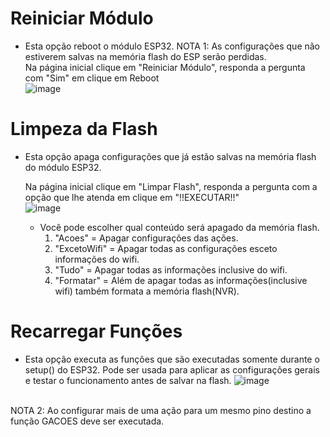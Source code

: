 # Reiniciar Módulo

- Esta opção reboot o módulo ESP32.
  NOTA 1: As configurações que não estiverem salvas na memória flash do ESP serão perdidas.<br>
  Na página inicial clique em "Reiniciar Módulo", responda a pergunta com "Sim" em clique em Reboot<br>
  ![image](https://github.com/rede-analista/smcr/assets/66534023/687ce7b6-f46c-4728-b288-20348d1df124)


# Limpeza da Flash

- Esta opção apaga configurações que já estão salvas na memória flash do módulo ESP32.
  
  Na página inicial clique em "Limpar Flash", responda a pergunta com a opção que lhe atenda em clique em "!!EXECUTAR!!"<br>
  ![image](https://github.com/rede-analista/smcr/assets/66534023/1e2164c8-8969-4179-b022-38e492a1e3c3)


  - Você pode escolher qual conteúdo será apagado da memória flash.
    1. "Acoes" = Apagar configurações das ações.
    2. "ExcetoWifi" = Apagar todas as configurações esceto informações do wifi.
    3. "Tudo" = Apagar todas as informações inclusive do wifi.
    4. "Formatar" = Além de apagar todas as informações(inclusive wifi) também formata a memória flash(NVR).


# Recarregar Funções

 - Esta opção executa as funções que são executadas somente durante o setup() do ESP32.
   Pode ser usada para aplicar as configurações gerais e testar o funcionamento antes de salvar na flash.
   ![image](https://github.com/rede-analista/smcr/assets/66534023/55d07ec3-88a2-40aa-abf5-41ddfbb9f115)
<br>
NOTA 2: Ao configurar mais de uma ação para um mesmo pino destino a função GACOES deve ser executada.<br>

